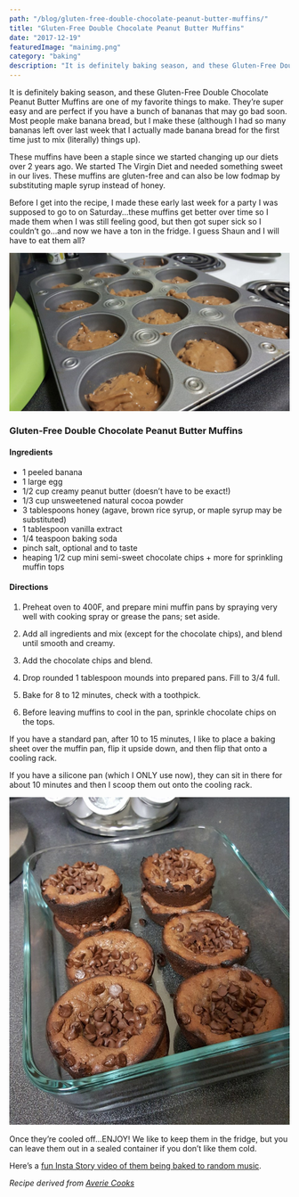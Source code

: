 ```yaml
---
path: "/blog/gluten-free-double-chocolate-peanut-butter-muffins/"
title: "Gluten-Free Double Chocolate Peanut Butter Muffins"
date: "2017-12-19"
featuredImage: "mainimg.png"
category: "baking"
description: "It is definitely baking season, and these Gluten-Free Double Chocolate Peanut Butter Muffins are one of my favorite things to make."
---
```


It is definitely baking season, and these Gluten-Free Double Chocolate Peanut Butter Muffins are one of my favorite things to make. They’re super easy and are perfect if you have a bunch of bananas that may go bad soon. Most people make banana bread, but I make these (although I had so many bananas left over last week that I actually made banana bread for the first time just to mix (literally) things up).

These muffins have been a staple since we started changing up our diets over 2 years ago. We started The Virgin Diet and needed something sweet in our lives. These muffins are gluten-free and can also be low fodmap by substituting maple syrup instead of honey.

Before I get into the recipe, I made these early last week for a party I was supposed to go to on Saturday…these muffins get better over time so I made them when I was still feeling good, but then got super sick so I couldn’t go…and now we have a ton in the fridge. I guess Shaun and I will have to eat them all?

![before](images/baking1.jpg)

### Gluten-Free Double Chocolate Peanut Butter Muffins

#### Ingredients

- 1 peeled banana
- 1 large egg
- 1/2 cup creamy peanut butter (doesn’t have to be exact!)
- 1/3 cup unsweetened natural cocoa powder
- 3 tablespoons honey (agave, brown rice syrup, or maple syrup may be substituted)
- 1 tablespoon vanilla extract
- 1/4 teaspoon baking soda
- pinch salt, optional and to taste
- heaping 1/2 cup mini semi-sweet chocolate chips + more for sprinkling muffin tops

#### Directions

1. Preheat oven to 400F, and prepare mini muffin pans by spraying very well with cooking spray or grease the pans; set aside.

2. Add all ingredients and mix (except for the chocolate chips), and blend until smooth and creamy.

3. Add the chocolate chips and blend.

4. Drop rounded 1 tablespoon mounds into prepared pans. Fill to 3/4 full.

5. Bake for 8 to 12 minutes, check with a toothpick.

6. Before leaving muffins to cool in the pan, sprinkle chocolate chips on the tops.

If you have a standard pan, after 10 to 15 minutes, I like to place a baking sheet over the muffin pan, flip it upside down, and then flip that onto a cooling rack.

If you have a silicone pan (which I ONLY use now), they can sit in there for about 10 minutes and then I scoop them out onto the cooling rack.

![before](images/baking2.jpg)

Once they’re cooled off…ENJOY! We like to keep them in the fridge, but you can leave them out in a sealed container if you don’t like them cold.

Here’s a [fun Insta Story video of them being baked to random music](https://youtu.be/FDUELbY_iqE).

_Recipe derived from [Averie Cooks](https://www.averiecooks.com/flourless-double-chocolate-peanut-butter-mini-blender-muffins/)_
